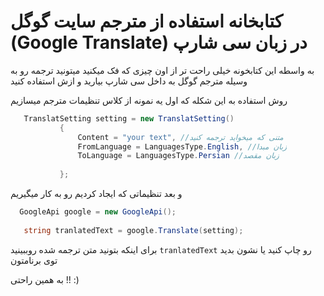 <h1>کتابخانه استفاده از مترجم سایت گوگل (Google Translate) در زبان سی شارپ </h1>

به واسطه این کتابخونه خیلی راحت تر از اون چیزی که فک میکنید میتونید ترجمه رو به وسیله مترجم گوگل به داخل سی شارپ بیارید و ازش استفاده کنید 

روش استفاده به این شکله که 
اول یه نمونه از کلاس تنظیمات مترجم میسازیم


 ```csharp
    TranslatSetting setting = new TranslatSetting()
            {
                Content = "your text", //متنی که میخواید ترجمه کنید
                FromLanguage = LanguagesType.English, //زبان مبدا
                ToLanguage = LanguagesType.Persian //زبان مقصد
            
            };
 ```
 
 و بعد تنظیماتی که ایجاد کردیم رو به کار میگیریم
 
  ```csharp
    GoogleApi google = new GoogleApi();
    
     string tranlatedText = google.Translate(setting);
 ```
 
 برای اینکه بتونید متن ترجمه شده روببینید 
<code>tranlatedText</code>
رو چاپ کنید یا نشون بدید توی برنامتون


به همین راحتی !! :)
